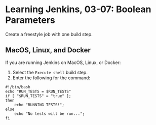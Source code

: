 # Learning Jenkins, 03-07: Boolean Parameters
Create a freestyle job with one build step.

## MacOS, Linux, and Docker
If you are running Jenkins on MacOS, Linux, or Docker:

1. Select the `Execute shell` build step.
2. Enter the following for the command:
```
#!/bin/bash
echo "RUN_TESTS = $RUN_TESTS"
if [ "$RUN_TESTS" = "true" ];
then
    echo "RUNNING TESTS!";
else
    echo "No tests will be run...";
fi
```

